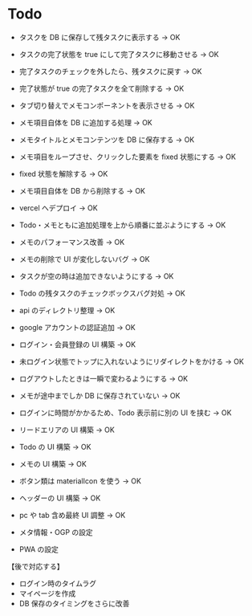 # Todo

- タスクを DB に保存して残タスクに表示する → OK
- タスクの完了状態を true にして完了タスクに移動させる → OK
- 完了タスクのチェックを外したら、残タスクに戻す → OK
- 完了状態が true の完了タスクを全て削除する → OK
- タブ切り替えでメモコンポーネントを表示させる → OK
- メモ項目自体を DB に追加する処理 → OK
- メモタイトルとメモコンテンツを DB に保存する → OK
- メモ項目をループさせ、クリックした要素を fixed 状態にする → OK
- fixed 状態を解除する → OK
- メモ項目自体を DB から削除する → OK
- vercel へデプロイ → OK
- Todo・メモともに追加処理を上から順番に並ぶようにする → OK
- メモのパフォーマンス改善 → OK
- メモの削除で UI が変化しないバグ → OK
- タスクが空の時は追加できないようにする → OK
- Todo の残タスクのチェックボックスバグ対処 → OK
- api のディレクトリ整理 → OK
- google アカウントの認証追加 → OK
- ログイン・会員登録の UI 構築 → OK
- 未ログイン状態でトップに入れないようにリダイレクトをかける → OK
- ログアウトしたときは一瞬で変わるようにする → OK
- メモが途中までしか DB に保存されていない → OK
- ログインに時間がかかるため、Todo 表示前に別の UI を挟む → OK
- リードエリアの UI 構築 → OK
- Todo の UI 構築 → OK
- メモの UI 構築 → OK
- ボタン類は materialIcon を使う → OK
- ヘッダーの UI 構築 → OK
- pc や tab 含め最終 UI 調整 → OK

- メタ情報・OGP の設定
- PWA の設定

【後で対応する】

- ログイン時のタイムラグ
- マイページを作成
- DB 保存のタイミングをさらに改善

